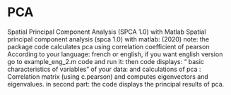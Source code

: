 # PCA
Spatial Principal Component Analysis (SPCA 1.0) with Matlab
Spatial principal component analysis (spca 1.0) with matlab: (2020) 
note: the package code calculates pca using correlation coefficient of pearson
According to your language: french or english, if you want english version go to example_eng_2.m code and run it: then code displays: 
 “ basic characteristics of variables” of your data:
and calculations of pca : Correlation matrix (using c.pearson)   and computes eigenvectors and eigenvalues.  in second part: the code displays the principal results of pca.
